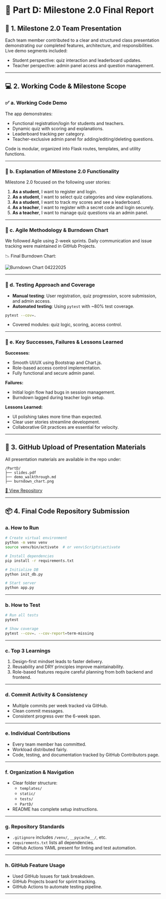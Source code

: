 
# 📘 Part D: Milestone 2.0 Final Report

## 🎤 1. Milestone 2.0 Team Presentation 

Each team member contributed to a clear and structured class presentation demonstrating our completed features, architecture, and responsibilities. Live demo segments included:

- Student perspective: quiz interaction and leaderboard updates.
- Teacher perspective: admin panel access and question management.

---

## 💻 2. Working Code & Milestone Scope 

### ✅ a. Working Code Demo 

The app demonstrates:

- Functional registration/login for students and teachers.
- Dynamic quiz with scoring and explanations.
- Leaderboard tracking per category.
- Teacher-exclusive admin panel for adding/editing/deleting questions.

Code is modular, organized into Flask routes, templates, and utility functions.

---

### 📌 b. Explanation of Milestone 2.0 Functionality 

Milestone 2.0 focused on the following user stories:

1. **As a student**, I want to register and login.
2. **As a student**, I want to select quiz categories and view explanations.
3. **As a student**, I want to track my scores and see a leaderboard.
4. **As a teacher**, I want to register with a secret code and login securely.
5. **As a teacher**, I want to manage quiz questions via an admin panel.

---

### 🔁 c. Agile Methodology & Burndown Chart 

We followed Agile using 2-week sprints. Daily communication and issue tracking were maintained in GitHub Projects.

📉 Final Burndown Chart:  

![Burndown Chart 04222025](https://github.com/user-attachments/assets/80d89200-d27b-4ccd-a509-002f682faccd)


---

### 🧪 d. Testing Approach and Coverage

- **Manual testing**: User registration, quiz progression, score submission, and admin access.
- **Automated testing**: Using `pytest` with ~80% test coverage.

```bash
pytest --cov=.
```

- Covered modules: quiz logic, scoring, access control.

---

### 🧠 e. Key Successes, Failures & Lessons Learned 

**Successes:**
- Smooth UI/UX using Bootstrap and Chart.js.
- Role-based access control implementation.
- Fully functional and secure admin panel.

**Failures:**
- Initial login flow had bugs in session management.
- Burndown lagged during teacher login setup.

**Lessons Learned:**
- UI polishing takes more time than expected.
- Clear user stories streamline development.
- Collaborative Git practices are essential for velocity.

---

## 📂 3. GitHub Upload of Presentation Materials 

All presentation materials are available in the repo under:

```
/PartD/
├── slides.pdf
├── demo_walkthrough.md
├── burndown_chart.png
```

[🔗 View Repository](https://github.com/rogelg909/ist-303-team-A)

---

## 📦 4. Final Code Repository Submission 

### a. How to Run 
```bash
# Create virtual environment
python -m venv venv
source venv/bin/activate  # or venv\Scripts\activate

# Install dependencies
pip install -r requirements.txt

# Initialize DB
python init_db.py

# Start server
python app.py
```

---

### b. How to Test 

```bash
# Run all tests
pytest

# Show coverage
pytest --cov=. --cov-report=term-missing
```

---

### c. Top 3 Learnings 

1. Design-first mindset leads to faster delivery.
2. Reusability and DRY principles improve maintainability.
3. Role-based features require careful planning from both backend and frontend.

---

### d. Commit Activity & Consistency 

- Multiple commits per week tracked via GitHub.
- Clean commit messages.
- Consistent progress over the 6-week span.

---

### e. Individual Contributions 

- Every team member has committed.
- Workload distributed fairly.
- Code, testing, and documentation tracked by GitHub Contributors page.

---

### f. Organization & Navigation 

- Clear folder structure:
    - `templates/`
    - `static/`
    - `tests/`
    - `PartD/`
- README has complete setup instructions.

---

### g. Repository Standards 

- `.gitignore` includes `/venv/`, `__pycache__/`, etc.
- `requirements.txt` lists all dependencies.
- GitHub Actions YAML present for linting and test automation.

---

### h. GitHub Feature Usage 

- Used GitHub Issues for task breakdown.
- GitHub Projects board for sprint tracking.
- GitHub Actions to automate testing pipeline.

---
